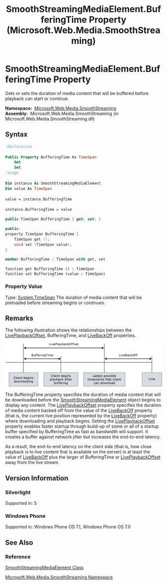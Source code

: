 ﻿---
title: SmoothStreamingMediaElement.BufferingTime Property (Microsoft.Web.Media.SmoothStreaming)
TOCTitle: BufferingTime Property
ms:assetid: P:Microsoft.Web.Media.SmoothStreaming.SmoothStreamingMediaElement.BufferingTime
ms:mtpsurl: https://msdn.microsoft.com/en-us/library/microsoft.web.media.smoothstreaming.smoothstreamingmediaelement.bufferingtime(v=VS.95)
ms:contentKeyID: 46307815
ms.date: 05/31/2012
mtps_version: v=VS.95
f1_keywords:
- Microsoft.Web.Media.SmoothStreaming.SmoothStreamingMediaElement.BufferingTime
- Microsoft.Web.Media.SmoothStreaming.SmoothStreamingMediaElement.get_BufferingTime
- Microsoft.Web.Media.SmoothStreaming.SmoothStreamingMediaElement.set_BufferingTime
dev_langs:
- csharp
- jscript
- vb
- FSharp
- cpp
api_location:
- Microsoft.Web.Media.SmoothStreaming.dll
api_name:
- Microsoft.Web.Media.SmoothStreaming.SmoothStreamingMediaElement.BufferingTime
- Microsoft.Web.Media.SmoothStreaming.SmoothStreamingMediaElement.get_BufferingTime
- Microsoft.Web.Media.SmoothStreaming.SmoothStreamingMediaElement.set_BufferingTime
api_type:
- Managed
topic_type:
- apiref
- kbSyntax
product_family_name: VS
ROBOTS: INDEX,FOLLOW
---

# SmoothStreamingMediaElement.BufferingTime Property

Gets or sets the duration of media content that will be buffered before playback can start or continue.

**Namespace:**  [Microsoft.Web.Media.SmoothStreaming](microsoft-web-media-smoothstreaming-namespace_1.md)  
**Assembly:**  Microsoft.Web.Media.SmoothStreaming (in Microsoft.Web.Media.SmoothStreaming.dll)

## Syntax

```vb
'Declaration

Public Property BufferingTime As TimeSpan
    Get
    Set
'Usage

Dim instance As SmoothStreamingMediaElement
Dim value As TimeSpan

value = instance.BufferingTime

instance.BufferingTime = value
```

```csharp
public TimeSpan BufferingTime { get; set; }
```

```cpp
public:
property TimeSpan BufferingTime {
    TimeSpan get ();
    void set (TimeSpan value);
}
```

``` fsharp
member BufferingTime : TimeSpan with get, set
```

```jscript
function get BufferingTime () : TimeSpan
function set BufferingTime (value : TimeSpan)
```

### Property Value

Type: [System.TimeSpan](https://msdn.microsoft.com/library/269ew577\(v=vs.95\))  
The duration of media content that will be preloaded before streaming begins or continues.

## Remarks

The following illustration shows the relationships between the [LivePlaybackOffset](smoothstreamingmediaelement-liveplaybackoffset-property-microsoft-web-media-smoothstreaming_1.md), BufferingTime, and [LiveBackOff](smoothstreamingmediaelement-livebackoff-property-microsoft-web-media-smoothstreaming_1.md) properties.

![Smooth Streaming Offsets](images/Gg507677.SmoothStreamingOffsets(en-us,VS.90).png "Smooth Streaming Offsets")

The BufferingTime property specifies the duration of media content that will be downloaded before the [SmoothStreamingMediaElement](smoothstreamingmediaelement-class-microsoft-web-media-smoothstreaming_1.md) object begins to display any content. The [LivePlaybackOffset](smoothstreamingmediaelement-liveplaybackoffset-property-microsoft-web-media-smoothstreaming_1.md) property specifies the duration of media content backed off from the value of the [LiveBackOff](smoothstreamingmediaelement-livebackoff-property-microsoft-web-media-smoothstreaming_1.md) property (that is, the current live position represented by the [LiveBackOff](smoothstreamingmediaelement-livebackoff-property-microsoft-web-media-smoothstreaming_1.md) property) where downloading and playback begins. Setting the [LivePlaybackOffset](smoothstreamingmediaelement-liveplaybackoffset-property-microsoft-web-media-smoothstreaming_1.md) property enables faster startup through build-up of some or all of a startup buffer specified by BufferingTime as fast as bandwidth will support. It creates a buffer against network jitter but increases the end-to-end latency.

As a result, the end-to-end latency on the client side (that is, how close playback is to live content that is available on the server) is at least the value of [LiveBackOff](smoothstreamingmediaelement-livebackoff-property-microsoft-web-media-smoothstreaming_1.md) plus the larger of BufferingTime or [LivePlaybackOffset](smoothstreamingmediaelement-liveplaybackoffset-property-microsoft-web-media-smoothstreaming_1.md) away from the live stream.

## Version Information

### Silverlight

Supported in: 5  

### Windows Phone

Supported in: Windows Phone OS 7.1, Windows Phone OS 7.0  

## See Also

### Reference

[SmoothStreamingMediaElement Class](smoothstreamingmediaelement-class-microsoft-web-media-smoothstreaming_1.md)

[Microsoft.Web.Media.SmoothStreaming Namespace](microsoft-web-media-smoothstreaming-namespace_1.md)

